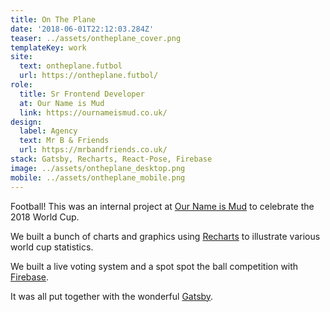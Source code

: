 ```yaml
---
title: On The Plane
date: '2018-06-01T22:12:03.284Z'
teaser: ../assets/ontheplane_cover.png
templateKey: work
site:
  text: ontheplane.futbol
  url: https://ontheplane.futbol/
role:
  title: Sr Frontend Developer
  at: Our Name is Mud
  link: https://ournameismud.co.uk/
design:
  label: Agency
  text: Mr B & Friends
  url: https://mrbandfriends.co.uk/
stack: Gatsby, Recharts, React-Pose, Firebase
image: ../assets/ontheplane_desktop.png
mobile: ../assets/ontheplane_mobile.png
---
```


Football! This was an internal project at [Our Name is Mud](https://ournameismud.co.uk/) to celebrate the 2018 World Cup.

We built a bunch of charts and graphics using [Recharts](http://recharts.org/en-US/) to illustrate various world cup statistics.

We built a live voting system and a spot spot the ball competition with [Firebase](https://firebase.google.com/).

It was all put together with the wonderful [Gatsby](https://www.gatsbyjs.org/).
